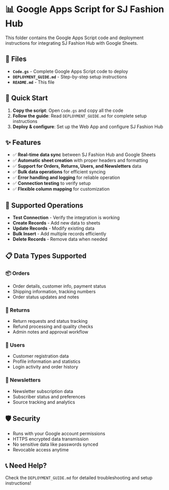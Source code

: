 # 📊 Google Apps Script for SJ Fashion Hub

This folder contains the Google Apps Script code and deployment instructions for integrating SJ Fashion Hub with Google Sheets.

## 📁 Files

- **`Code.gs`** - Complete Google Apps Script code to deploy
- **`DEPLOYMENT_GUIDE.md`** - Step-by-step setup instructions
- **`README.md`** - This file

## 🚀 Quick Start

1. **Copy the script**: Open `Code.gs` and copy all the code
2. **Follow the guide**: Read `DEPLOYMENT_GUIDE.md` for complete setup instructions
3. **Deploy & configure**: Set up the Web App and configure SJ Fashion Hub

## ✨ Features

- ✅ **Real-time data sync** between SJ Fashion Hub and Google Sheets
- ✅ **Automatic sheet creation** with proper headers and formatting
- ✅ **Support for Orders, Returns, Users, and Newsletters** data
- ✅ **Bulk data operations** for efficient syncing
- ✅ **Error handling and logging** for reliable operation
- ✅ **Connection testing** to verify setup
- ✅ **Flexible column mapping** for customization

## 🔧 Supported Operations

- **Test Connection** - Verify the integration is working
- **Create Records** - Add new data to sheets
- **Update Records** - Modify existing data
- **Bulk Insert** - Add multiple records efficiently
- **Delete Records** - Remove data when needed

## 📋 Data Types Supported

### 📦 Orders
- Order details, customer info, payment status
- Shipping information, tracking numbers
- Order status updates and notes

### 🔄 Returns  
- Return requests and status tracking
- Refund processing and quality checks
- Admin notes and approval workflow

### 👥 Users
- Customer registration data
- Profile information and statistics
- Login activity and order history

### 📧 Newsletters
- Newsletter subscription data
- Subscriber status and preferences
- Source tracking and analytics

## 🛡️ Security

- Runs with your Google account permissions
- HTTPS encrypted data transmission
- No sensitive data like passwords synced
- Revocable access anytime

## 📞 Need Help?

Check the `DEPLOYMENT_GUIDE.md` for detailed troubleshooting and setup instructions!

